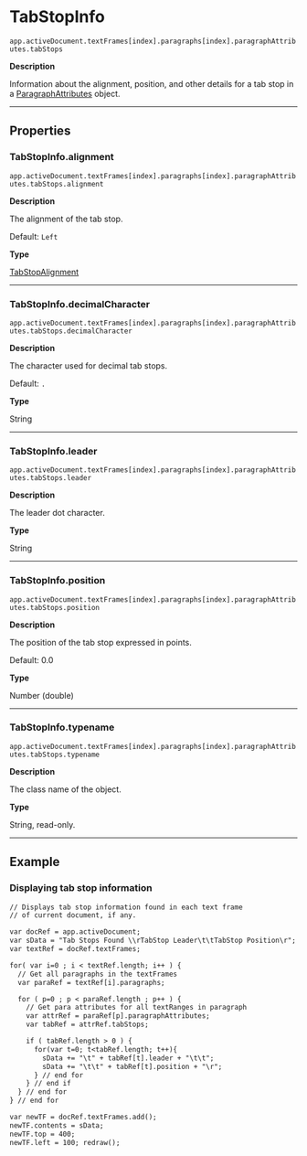 <a id="jsobjref-tabstopinfo"></a>

# TabStopInfo

`app.activeDocument.textFrames[index].paragraphs[index].paragraphAttributes.tabStops`

**Description**

Information about the alignment, position, and other details for a tab stop in a [ParagraphAttributes](ParagraphAttributes.md#jsobjref-paragraphattributes) object.

---

## Properties

<a id="jsobjref-tabstopinfo-alignment"></a>

### TabStopInfo.alignment

`app.activeDocument.textFrames[index].paragraphs[index].paragraphAttributes.tabStops.alignment`

**Description**

The alignment of the tab stop.

Default: `Left`

**Type**

[TabStopAlignment](scripting-constants.md#jsobjref-scripting-constants-tabstopalignment)

---

<a id="jsobjref-tabstopinfo-decimalcharacter"></a>

### TabStopInfo.decimalCharacter

`app.activeDocument.textFrames[index].paragraphs[index].paragraphAttributes.tabStops.decimalCharacter`

**Description**

The character used for decimal tab stops.

Default: `.`

**Type**

String

---

<a id="jsobjref-tabstopinfo-leader"></a>

### TabStopInfo.leader

`app.activeDocument.textFrames[index].paragraphs[index].paragraphAttributes.tabStops.leader`

**Description**

The leader dot character.

**Type**

String

---

<a id="jsobjref-tabstopinfo-position"></a>

### TabStopInfo.position

`app.activeDocument.textFrames[index].paragraphs[index].paragraphAttributes.tabStops.position`

**Description**

The position of the tab stop expressed in points.

Default: 0.0

**Type**

Number (double)

---

<a id="jsobjref-tabstopinfo-typename"></a>

### TabStopInfo.typename

`app.activeDocument.textFrames[index].paragraphs[index].paragraphAttributes.tabStops.typename`

**Description**

The class name of the object.

**Type**

String, read-only.

---

## Example

### Displaying tab stop information

```default
// Displays tab stop information found in each text frame
// of current document, if any.

var docRef = app.activeDocument;
var sData = "Tab Stops Found \\rTabStop Leader\t\tTabStop Position\r";
var textRef = docRef.textFrames;

for( var i=0 ; i < textRef.length; i++ ) {
  // Get all paragraphs in the textFrames
  var paraRef = textRef[i].paragraphs;

  for ( p=0 ; p < paraRef.length ; p++ ) {
    // Get para attributes for all textRanges in paragraph
    var attrRef = paraRef[p].paragraphAttributes;
    var tabRef = attrRef.tabStops;

    if ( tabRef.length > 0 ) {
      for(var t=0; t<tabRef.length; t++){
        sData += "\t" + tabRef[t].leader + "\t\t";
        sData += "\t\t" + tabRef[t].position + "\r";
      } // end for
    } // end if
  } // end for
} // end for

var newTF = docRef.textFrames.add();
newTF.contents = sData;
newTF.top = 400;
newTF.left = 100; redraw();
```
